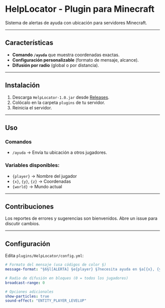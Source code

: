 # HelpLocator - Plugin para Minecraft

Sistema de alertas de ayuda con ubicación para servidores Minecraft.

---

## Características
- **Comando `/ayuda`** que muestra coordenadas exactas.
- **Configuración personalizable** (formato de mensaje, alcance).
- **Difusión por radio** (global o por distancia).

---

## Instalación
1. Descarga `HelpLocator-1.0.jar` desde [Releases](https://github.com/EnriqueCazun/Minecraft_HelpLocator/releases/tag/1.0).
2. Colócalo en la carpeta `plugins` de tu servidor.
3. Reinicia el servidor.

---

## Uso
### Comandos
- `/ayuda` → Envía tu ubicación a otros jugadores.

### Variables disponibles:
- `{player}` → Nombre del jugador
- `{x}`, `{y}`, `{z}` → Coordenadas
- `{world}` → Mundo actual

---

## Contribuciones
Los reportes de errores y sugerencias son bienvenidos. Abre un issue para discutir cambios.

---

## Configuración
Edita `plugins/HelpLocator/config.yml`:

```yaml
# Formato del mensaje (usa códigos de color §)
message-format: "§6§l[ALERTA] §e{player} §7necesita ayuda en §a[{x}, {y}, {z}] §7(Mundo: §b{world}§7)"

# Radio de difusión en bloques (0 = todos los jugadores)
broadcast-range: 0

# Opciones adicionales
show-particles: true
sound-effect: "ENTITY_PLAYER_LEVELUP"
